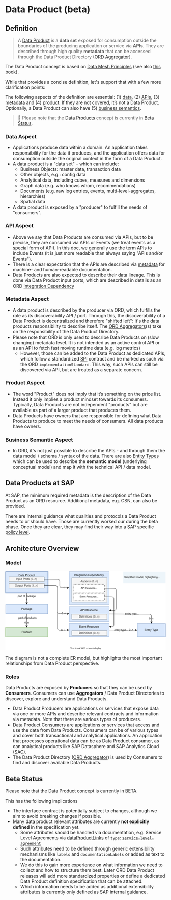 # Data Product (beta)

## Definition

> A [Data Product](../../spec-v1/interfaces/document#data-product) is a **data set** exposed for consumption outside the boundaries of the producing application or service via **APIs**. They are described through high quality **metadata** that can be accessed through the Data Product Directory ([ORD Aggregator](../../spec-v1/#ord-aggregator)).

The Data Product concept is based on [Data Mesh Principles](https://martinfowler.com/articles/data-mesh-principles.html) (see also [this book](https://www.thoughtworks.com/en-de/insights/books/data-mesh)).

While that provides a concise definition, let's support that with a few more clarification points:

The following aspects of the definition are essential: (1) [data](#data-aspect), (2) [APIs](#api-aspect), (3) [metadata](#metadata-aspect) and (4) [product](#product-aspect). If they are not covered, it’s not a Data Product. Optionally, a Data Product can also have (5) [business semantics](#business-semantic-aspect).

> 🚧 Please note that the [Data Products](../../spec-v1/interfaces/document#data-product) concept is currently in [Beta Status](#beta-status).

### Data Aspect

* Applications produce data within a domain. An application takes responsibility for the data it produces, and the application offers data for consumption outside the original context in the form of a Data Product.
* A data product is a "data set" – which can include:
  * Business Objects: master data, transaction data
  * Other objects, e.g.: config data
  * Analytical data, including cubes, measures and dimensions
  * Graph data (e.g. who knows whom, recommendations)
  * Documents (e.g. raw log entries, events, multi-level-aggregates, hierarchies)
  * Spatial data
* A data product is exposed by a "producer" to fulfill the needs of "consumers".

### API Aspect

* Above we say that Data Products are consumed via APIs, but to be precise, they are consumed via APIs or Events (we treat events as a special form of API). In this doc, we generally use the term APIs to include Events (it is just more readable than always saying "APIs and/or Events").
* There is a clear expectation that the APIs are described via [metadata](#metadata-aspect) for machine- and human-readable documentation.
* Data Products are also expected to describe their data lineage. This is done via Data Product input ports, which are described in details as an ORD [Integration Dependency](../../spec-v1/interfaces/document#integration-dependency)

### Metadata Aspect

* A data product is described by the producer via ORD, which fulfills the role as its discoverability API / port. Through this, the discoverability of a Data Product is decentralized and therefore "shifted left": It's the data products responsibility to describe itself. The [ORD Aggregators](../../spec-v1/#ord-aggregator)(s) take on the responsibility of the Data Product Directory.
* Please note that ORD is only used to describe Data Products on (slow changing) metadata level. It is not intended as an active control API or as an API to fetch fast moving runtime data (e.g. log metrics)
  * However, those can be added to the Data Product as dedicated APIs, which follow a standardized [SPI](https://en.wikipedia.org/wiki/Service_provider_interface) contract and be marked as such via the ORD `implementationStandard`. This way, such APIs can still be discovered via API, but are treated as a separate concern.

### Product Aspect

* The word "Product" does not imply that it’s something on the price list. Instead it only implies a product mindset towards its consumers. Typically, Data Products are not independent "products" but are available as part of a larger product that produces them.
* Data Products have owners that are responsible for defining what Data Products to produce to meet the needs of consumers. All data products have owners.

### Business Semantic Aspect

* In ORD, it's not just possible to describe the APIs - and through them the data model / schema / syntax of the data. There are also [Entity Types](../../spec-v1/interfaces/document#entity-type) which can be used to describe the **semantic model** (underlying conceptual model) and map it with the technical API / data model.

## Data Products at SAP

At SAP, the minimum required metadata is the description of the Data Product as an ORD resource. Additional metadata, e.g. CSN, can also be provided.

There are internal guidance what qualities and protocols a Data Product needs to or should have. Those are currently worked our during the beta phase. Once they are clear, they may find their way into a SAP specific [policy level](../../spec-extensions/policy-levels/index.mdx).

## Architecture Overview

### Model

![Data Product Model Overview](/img/data-product-model.drawio.svg 'Data Product Model Overview')

The diagram is not a complete ER model, but highlights the most important relationships from Data Product perspective.

### Roles

Data Products are exposed by **Producers** so that they can be used by **Consumers**. Consumers can use **Aggregators** / Data Product Directories to discover, explore and understand Data Products.

* Data Product Producers are applications or services that expose data via one or more APIs and describe relevant contracts and information via metadata. Note that there are various types of producers.
* Data Product Consumers are applications or services that access and use the data from Data Products. Consumers can be of various types and cover both transactional and analytical applications. An application that processes operational data can be as Data Product consumer, as can analytical products like SAP Datasphere and SAP Analytics Cloud (SAC).
* The Data Product Directory ([ORD Aggregator](../../spec-v1/#ord-aggregator)) is used by Consumers to find and discover available Data Products.

## Beta Status

Please note that the Data Product concept is currently in <span class="feature-status-beta" title="This feature is in BETA status and subject to potential changes.">BETA</span>.

This has the following implications

* The interface contract is potentially subject to changes, although we aim to avoid breaking changes if possible.
* Many data product relevant attributes are currently **not explicitly defined** in the specification yet.
  * Some attributes should be handled via documentation, e.g. Service Level Agreements via [dataProductLinks](../../spec-v1/interfaces/document#data-product_dataproductlinks) of `type`: [`service-level-agreement`](../../spec-v1/interfaces/document#data-product-link_type)
  * Such attributes need to be defined through generic extensibility mechanisms like `labels` and `documentationLabels` or added as text to the documentation.
  * We do this to gain more experience on what information we need to collect and how to structure them best. Later ORD Data Product releases will add more standardized properties or define a dedicated Data Product definition specification that can be attached.
  * Which information needs to be added as additional extensibility attributes is currently only defined as SAP internal guidance.
